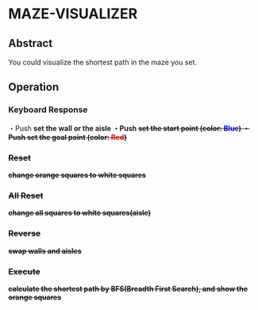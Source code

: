 # MAZE-VISUALIZER
## Abstract
You could visualize the shortest path in the maze you set.
## Operation
### Keyboard Response
・Push <B>
set the wall or the aisle 
・Push <S>
set the start point (color: <span style="color: blue;">Blue</span>)
・Push <G>
set the goal point (color: <span style="color: red;">Red</span>)
### Reset
change orange squares to white squares
### All Reset
change all squares to white squares(aisle)
### Reverse
swap walls and aisles
### Execute
calculate the shortest path by BFS(Breadth First Search), and show the orange squares
